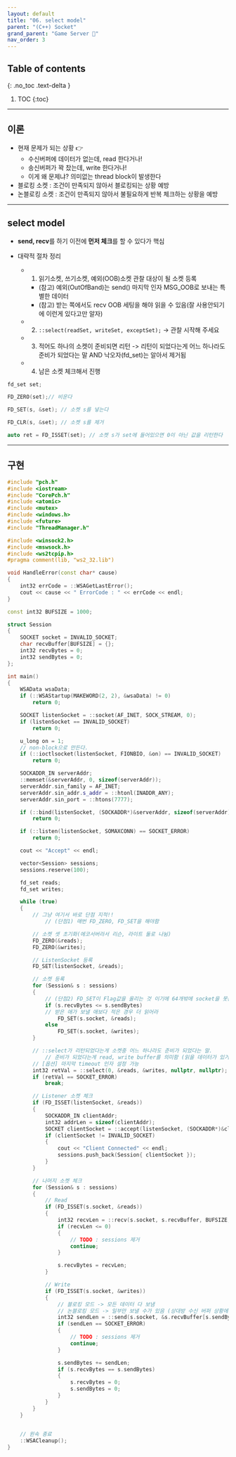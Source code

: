 ```yaml
---
layout: default
title: "06. select model"
parent: "(C++) Socket"
grand_parent: "Game Server 👾"
nav_order: 3
---
```


## Table of contents
{: .no_toc .text-delta }

1. TOC
{:toc}

---

## 이론

* 현재 문제가 되는 상황 👉
    * 수신버퍼에 데이터가 없는데, read 한다거나!
    * 송신버퍼가 꽉 찼는데, write 한다거나!
	* 이게 왜 문제냐? 의미없는 thread block이 발생한다
* 블로킹 소켓 : 조건이 만족되지 않아서 블로킹되는 상황 예방
* 논블로킹 소켓 : 조건이 만족되지 않아서 불필요하게 반복 체크하는 상황을 예방

---

## select model

* **send, recv**를 하기 이전에 **먼저 체크**를 할 수 있다가 핵심

* 대략적 절차 정리
    * 1) 읽기소켓, 쓰기소켓, 예외(OOB)소켓 관찰 대상이 될 소켓 등록
        * (참고) 예외(OutOfBand)는 send() 마지막 인자 MSG_OOB로 보내는 특별한 데이터
        * (참고) 받는 쪽에서도 recv OOB 세팅을 해야 읽을 수 있음(잘 사용안되기에 이런게 있다고만 알자)
    * 2) `::select(readSet, writeSet, exceptSet);` -> 관찰 시작해 주세요
    * 3) 적어도 하나의 소켓이 준비되면 리턴 -> 리턴이 되었다는게 어느 하나라도 준비가 되었다는 말 AND 낙오자(fd_set)는 알아서 제거됨
    * 4) 남은 소켓 체크해서 진행

```cpp
fd_set set;

FD_ZERO(set);// 비운다

FD_SET(s, &set); // 소켓 s를 넣는다

FD_CLR(s, &set); // 소켓 s를 제거

auto ret = FD_ISSET(set); // 소켓 s가 set에 들어있으면 0이 아닌 값을 리턴한다
```

---

## 구현

```cpp
#include "pch.h"
#include <iostream>
#include "CorePch.h"
#include <atomic>
#include <mutex>
#include <windows.h>
#include <future>
#include "ThreadManager.h"

#include <winsock2.h>
#include <mswsock.h>
#include <ws2tcpip.h>
#pragma comment(lib, "ws2_32.lib")

void HandleError(const char* cause)
{
	int32 errCode = ::WSAGetLastError();
	cout << cause << " ErrorCode : " << errCode << endl;
}

const int32 BUFSIZE = 1000;

struct Session
{
	SOCKET socket = INVALID_SOCKET;
	char recvBuffer[BUFSIZE] = {};
	int32 recvBytes = 0;
	int32 sendBytes = 0;
};

int main()
{
	WSAData wsaData;
	if (::WSAStartup(MAKEWORD(2, 2), &wsaData) != 0)
		return 0;

	SOCKET listenSocket = ::socket(AF_INET, SOCK_STREAM, 0);
	if (listenSocket == INVALID_SOCKET)
		return 0;

	u_long on = 1;
    // non-block으로 만든다.
	if (::ioctlsocket(listenSocket, FIONBIO, &on) == INVALID_SOCKET)
		return 0;

	SOCKADDR_IN serverAddr;
	::memset(&serverAddr, 0, sizeof(serverAddr));
	serverAddr.sin_family = AF_INET;
	serverAddr.sin_addr.s_addr = ::htonl(INADDR_ANY);
	serverAddr.sin_port = ::htons(7777);

	if (::bind(listenSocket, (SOCKADDR*)&serverAddr, sizeof(serverAddr)) == SOCKET_ERROR)
		return 0;

	if (::listen(listenSocket, SOMAXCONN) == SOCKET_ERROR)
		return 0;

	cout << "Accept" << endl;

	vector<Session> sessions;
	sessions.reserve(100);

	fd_set reads;
	fd_set writes;

	while (true)
	{
        // 그냥 여기서 바로 단점 지적!!
            // (단점1) 매번 FD_ZERO, FD_SET을 해야함 

		// 소켓 셋 초기화(에코서버라서 리슨, 라이트 둘로 나뉨)
		FD_ZERO(&reads);
		FD_ZERO(&writes);

		// ListenSocket 등록
		FD_SET(listenSocket, &reads);

		// 소켓 등록
		for (Session& s : sessions)
		{
            // (단점2) FD_SET이 Flag값을 올리는 것 이기에 64개밖에 socket을 못쓴다
			if (s.recvBytes <= s.sendBytes)
            // 받은 애가 보낼 애보다 적은 경우 더 읽어라
				FD_SET(s.socket, &reads);
			else
				FD_SET(s.socket, &writes);
		}

		// ::select가 리턴되었다는게 소켓중 어느 하나라도 준비가 되었다는 말.
            // 준비가 되었다는게 read, write buffer를 의미함 (읽을 데이터가 있거나 쓸수 있거나)
		// [옵션] 마지막 timeout 인자 설정 가능
		int32 retVal = ::select(0, &reads, &writes, nullptr, nullptr);
		if (retVal == SOCKET_ERROR)
			break;

		// Listener 소켓 체크
		if (FD_ISSET(listenSocket, &reads))
		{
			SOCKADDR_IN clientAddr;
			int32 addrLen = sizeof(clientAddr);
			SOCKET clientSocket = ::accept(listenSocket, (SOCKADDR*)&clientAddr, &addrLen);
			if (clientSocket != INVALID_SOCKET)
			{
				cout << "Client Connected" << endl;
				sessions.push_back(Session{ clientSocket });
			}
		}

		// 나머지 소켓 체크
		for (Session& s : sessions)
		{
			// Read
			if (FD_ISSET(s.socket, &reads))
			{
				int32 recvLen = ::recv(s.socket, s.recvBuffer, BUFSIZE, 0);
				if (recvLen <= 0)
				{
					// TODO : sessions 제거
					continue;
				}

				s.recvBytes = recvLen;
			}

			// Write
			if (FD_ISSET(s.socket, &writes))
			{
				// 블로킹 모드 -> 모든 데이터 다 보냄
				// 논블로킹 모드 -> 일부만 보낼 수가 있음 (상대방 수신 버퍼 상황에 따라)
				int32 sendLen = ::send(s.socket, &s.recvBuffer[s.sendBytes], s.recvBytes - s.sendBytes, 0);
				if (sendLen == SOCKET_ERROR)
				{
					// TODO : sessions 제거
					continue;
				}

				s.sendBytes += sendLen;
				if (s.recvBytes == s.sendBytes)
				{
					s.recvBytes = 0;
					s.sendBytes = 0;
				}
			}
		}
	}

	
	// 윈속 종료
	::WSACleanup();
}
```
